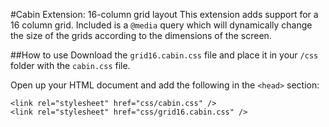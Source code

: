 #Cabin Extension: 16-column grid layout
This extension adds support for a 16 column grid. Included is a <code>@media</code> query which will dynamically change the size of the grids according to the dimensions of the screen.

##How to use
Download the <code>grid16.cabin.css</code> file and place it in your <code>/css</code> folder with the <code>cabin.css</code> file.

Open up your HTML document and add the following in the <code>&lt;head&gt;</code> section:
<pre><code>&lt;link rel="stylesheet" href="css/cabin.css" /&gt;
&lt;link rel="stylesheet" href="css/grid16.cabin.css" /&gt;
</code></pre>